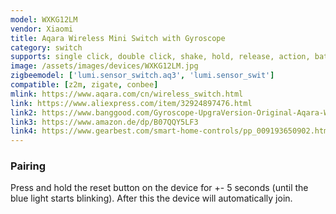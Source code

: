 ```yaml
---
model: WXKG12LM
vendor: Xiaomi
title: Aqara Wireless Mini Switch with Gyroscope
category: switch
supports: single click, double click, shake, hold, release, action, battery
image: /assets/images/devices/WXKG12LM.jpg
zigbeemodel: ['lumi.sensor_switch.aq3', 'lumi.sensor_swit']
compatible: [z2m, zigate, conbee]
mlink: https://www.aqara.com/cn/wireless_switch.html
link: https://www.aliexpress.com/item/32924897476.html
link2: https://www.banggood.com/Gyroscope-UpgraVersion-Original-Aqara-Wireless-Switch-Smart-Home-Remote-Sensor-Switch-p-1290177.html
link3: https://www.amazon.de/dp/B07QQY5LF3
link4: https://www.gearbest.com/smart-home-controls/pp_009193650902.html?wid=1433363
---
```


### Pairing
Press and hold the reset button on the device for +- 5 seconds (until the blue light starts blinking).
After this the device will automatically join. 
